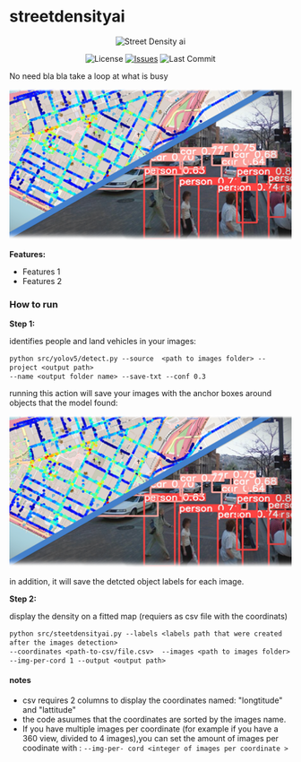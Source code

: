 # streetdensityai

<p align="center">
<img alt="Street Density ai" src="assets/logo-with-text.svg" width="300">
</p>

<p align="center">
  <img src="https://img.shields.io/github/licence/lironbdolah/streetdensityai" alt="License">
  <a href="https://github.com/aporia-ai/streetdensityai/issues"><img src="https://img.shields.io/github/issues/lironbdolah/streetdensityai" alt="Issues"></a>
  <img src="https://img.shields.io/github/last-commit/lironbdolah/streetdensityai" alt="Last Commit">

</p>

No need bla bla take a loop at what is busy

<p align="center">
  <img src="assets/streetdensityai.png" />
</p>

**Features:**
- Features 1
- Features 2

### How to run

****Step 1:**** 

identifies people and land vehicles in your images:

```shell
python src/yolov5/detect.py --source  <path to images folder> --project <output path>
--name <output folder name> --save-txt --conf 0.3
```
running this action will save your images with the anchor boxes around objects that the model found:

<img src="assets/streetdensityai.png" />

in addition, it will save the detcted object labels for each image.



 ****Step 2:****
 
 display the density on a fitted map (requiers as csv file with the coordinats)
 
```shell
python src/steetdensityai.py --labels <labels path that were created after the images detection>
--coordinates <path-to-csv/file.csv>  --images <path to images folder>
--img-per-cord 1 --output <output path>
```

#### notes
- csv requires 2 columns to display the coordinates named: "longtitude" and "lattitude"
- the code asuumes that the coordinates are sorted by the images name.
- If you have multiple images per coordinate (for example if you have a 360 view, divided to 4 images),you can set the amount of images per coodinate with : ```--img-per- cord <integer of images per coordinate > ```

 

